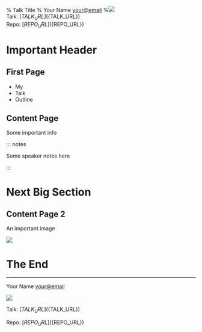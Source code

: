 % Talk Title
% Your Name <your@email>
%![](static/qrcode.png)<br/>Talk: [${TALK_URL}](${TALK_URL})<br/>Repo: [${REPO_URL}](${REPO_URL})

# Important Header

## First Page

- My
- Talk
- Outline

## Content Page

Some important info

::: notes

Some speaker notes here

:::

# Next Big Section

## Content Page 2

An important image

![](https://placekitten.com/g/200/300)

# The End

---

Your Name <your@email>

![](static/qrcode.png)

Talk: [${TALK_URL}](${TALK_URL})

Repo: [${REPO_URL}](${REPO_URL})
